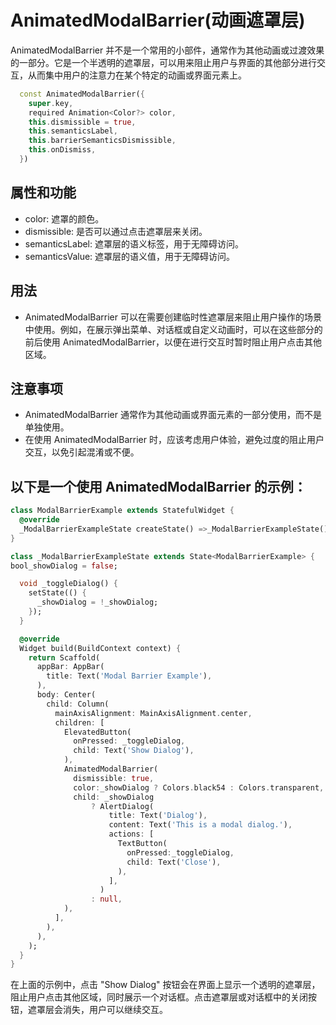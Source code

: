 # AnimatedModalBarrier(动画遮罩层)

AnimatedModalBarrier 并不是一个常用的小部件，通常作为其他动画或过渡效果的一部分。它是一个半透明的遮罩层，可以用来阻止用户与界面的其他部分进行交互，从而集中用户的注意力在某个特定的动画或界面元素上。

```dart
  const AnimatedModalBarrier({
    super.key,
    required Animation<Color?> color,
    this.dismissible = true,
    this.semanticsLabel,
    this.barrierSemanticsDismissible,
    this.onDismiss,
  })
```

## 属性和功能

- color: 遮罩的颜色。
- dismissible: 是否可以通过点击遮罩层来关闭。
- semanticsLabel: 遮罩层的语义标签，用于无障碍访问。
- semanticsValue: 遮罩层的语义值，用于无障碍访问。

## 用法

- AnimatedModalBarrier 可以在需要创建临时性遮罩层来阻止用户操作的场景中使用。例如，在展示弹出菜单、对话框或自定义动画时，可以在这些部分的前后使用 AnimatedModalBarrier，以便在进行交互时暂时阻止用户点击其他区域。

## 注意事项

- AnimatedModalBarrier 通常作为其他动画或界面元素的一部分使用，而不是单独使用。
- 在使用 AnimatedModalBarrier 时，应该考虑用户体验，避免过度的阻止用户交互，以免引起混淆或不便。

## 以下是一个使用 AnimatedModalBarrier 的示例：

```dart
class ModalBarrierExample extends StatefulWidget {
  @override
  _ModalBarrierExampleState createState() =>_ModalBarrierExampleState();
}

class _ModalBarrierExampleState extends State<ModalBarrierExample> {
bool_showDialog = false;

  void _toggleDialog() {
    setState(() {
      _showDialog = !_showDialog;
    });
  }

  @override
  Widget build(BuildContext context) {
    return Scaffold(
      appBar: AppBar(
        title: Text('Modal Barrier Example'),
      ),
      body: Center(
        child: Column(
          mainAxisAlignment: MainAxisAlignment.center,
          children: [
            ElevatedButton(
              onPressed: _toggleDialog,
              child: Text('Show Dialog'),
            ),
            AnimatedModalBarrier(
              dismissible: true,
              color:_showDialog ? Colors.black54 : Colors.transparent,
              child: _showDialog
                  ? AlertDialog(
                      title: Text('Dialog'),
                      content: Text('This is a modal dialog.'),
                      actions: [
                        TextButton(
                          onPressed:_toggleDialog,
                          child: Text('Close'),
                        ),
                      ],
                    )
                  : null,
            ),
          ],
        ),
      ),
    );
  }
}
```

在上面的示例中，点击 "Show Dialog" 按钮会在界面上显示一个透明的遮罩层，阻止用户点击其他区域，同时展示一个对话框。点击遮罩层或对话框中的关闭按钮，遮罩层会消失，用户可以继续交互。
